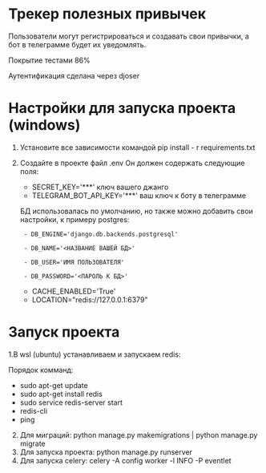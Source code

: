# Трекер полезных привычек

Пользователи могут регистрироваться и создавать свои привычки, а бот в телеграмме будет их уведомлять.

Покрытие тестами 86%

Аутентификация сделана через djoser

# Настройки для запуска проекта (windows)

1. Установите все зависимости командой pip install - r requirements.txt
2. Создайте в проекте файл .env
   Он должен содержать следующие поля:
   - SECRET_KEY='***' ключ вашего джанго
   - TELEGRAM_BOT_API_KEY='***' ваш ключ к боту в телеграмме
  
     
   БД использовалась по умолчанию, но также можно добавить свои настройки, к примеру postgres:

        - DB_ENGINE='django.db.backends.postgresql'
     
        - DB_NAME='<НАЗВАНИЕ ВАШЕЙ БД>'
     
        - DB_USER='ИМЯ ПОЛЬЗОВАТЕЛЯ'
     
        - DB_PASSWORD='<ПАРОЛЬ К БД>'
     
   - CACHE_ENABLED='True'
   - LOCATION="redis://127.0.0.1:6379"

# Запуск проекта

  1.В wsl (ubuntu) устанавливаем и запускаем redis:

Порядок комманд:
  - sudo apt-get update
  - sudo apt-get install redis
  - sudo service redis-server start
  - redis-cli
  - ping


2. Для миграций: python manage.py makemigrations | python manage.py migrate
3. Для запуска проекта: python manage.py runserver 
4. Для запуска celery: celery -A config worker -l INFO -P eventlet
